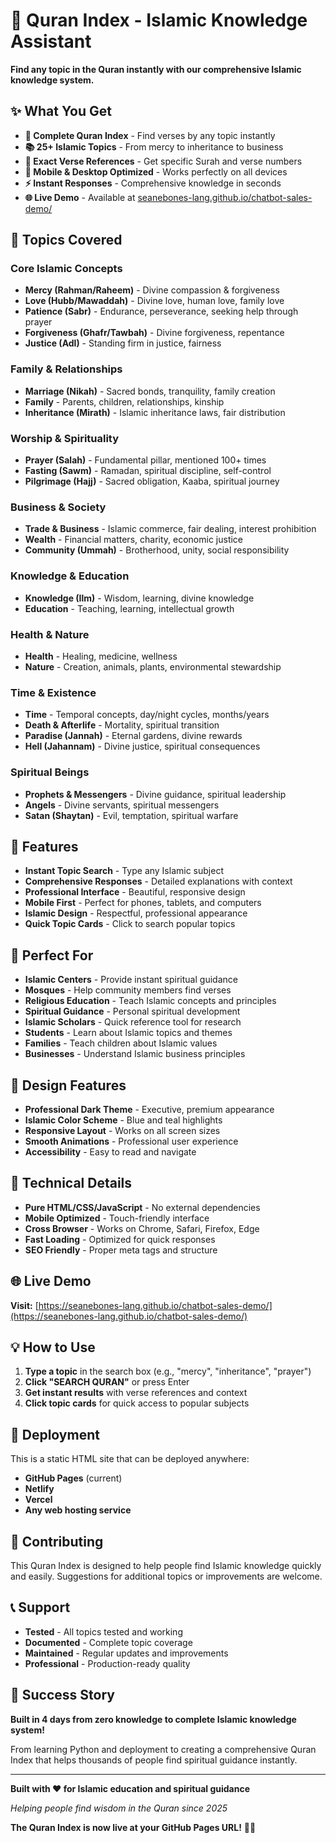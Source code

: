 # 🕌 Quran Index - Islamic Knowledge Assistant

**Find any topic in the Quran instantly with our comprehensive Islamic knowledge system.**

## ✨ What You Get

- **🕌 Complete Quran Index** - Find verses by any topic instantly
- **📚 25+ Islamic Topics** - From mercy to inheritance to business
- **🎯 Exact Verse References** - Get specific Surah and verse numbers
- **📱 Mobile & Desktop Optimized** - Works perfectly on all devices
- **⚡ Instant Responses** - Comprehensive knowledge in seconds
- **🌐 Live Demo** - Available at [seanebones-lang.github.io/chatbot-sales-demo/](https://seanebones-lang.github.io/chatbot-sales-demo/)

## 🌟 Topics Covered

### **Core Islamic Concepts**
- **Mercy (Rahman/Raheem)** - Divine compassion & forgiveness
- **Love (Hubb/Mawaddah)** - Divine love, human love, family love
- **Patience (Sabr)** - Endurance, perseverance, seeking help through prayer
- **Forgiveness (Ghafr/Tawbah)** - Divine forgiveness, repentance
- **Justice (Adl)** - Standing firm in justice, fairness

### **Family & Relationships**
- **Marriage (Nikah)** - Sacred bonds, tranquility, family creation
- **Family** - Parents, children, relationships, kinship
- **Inheritance (Mirath)** - Islamic inheritance laws, fair distribution

### **Worship & Spirituality**
- **Prayer (Salah)** - Fundamental pillar, mentioned 100+ times
- **Fasting (Sawm)** - Ramadan, spiritual discipline, self-control
- **Pilgrimage (Hajj)** - Sacred obligation, Kaaba, spiritual journey

### **Business & Society**
- **Trade & Business** - Islamic commerce, fair dealing, interest prohibition
- **Wealth** - Financial matters, charity, economic justice
- **Community (Ummah)** - Brotherhood, unity, social responsibility

### **Knowledge & Education**
- **Knowledge (Ilm)** - Wisdom, learning, divine knowledge
- **Education** - Teaching, learning, intellectual growth

### **Health & Nature**
- **Health** - Healing, medicine, wellness
- **Nature** - Creation, animals, plants, environmental stewardship

### **Time & Existence**
- **Time** - Temporal concepts, day/night cycles, months/years
- **Death & Afterlife** - Mortality, spiritual transition
- **Paradise (Jannah)** - Eternal gardens, divine rewards
- **Hell (Jahannam)** - Divine justice, spiritual consequences

### **Spiritual Beings**
- **Prophets & Messengers** - Divine guidance, spiritual leadership
- **Angels** - Divine servants, spiritual messengers
- **Satan (Shaytan)** - Evil, temptation, spiritual warfare

## 🚀 Features

- **Instant Topic Search** - Type any Islamic subject
- **Comprehensive Responses** - Detailed explanations with context
- **Professional Interface** - Beautiful, responsive design
- **Mobile First** - Perfect for phones, tablets, and computers
- **Islamic Design** - Respectful, professional appearance
- **Quick Topic Cards** - Click to search popular topics

## 🎯 Perfect For

- **Islamic Centers** - Provide instant spiritual guidance
- **Mosques** - Help community members find verses
- **Religious Education** - Teach Islamic concepts and principles
- **Spiritual Guidance** - Personal spiritual development
- **Islamic Scholars** - Quick reference tool for research
- **Students** - Learn about Islamic topics and themes
- **Families** - Teach children about Islamic values
- **Businesses** - Understand Islamic business principles

## 🎨 Design Features

- **Professional Dark Theme** - Executive, premium appearance
- **Islamic Color Scheme** - Blue and teal highlights
- **Responsive Layout** - Works on all screen sizes
- **Smooth Animations** - Professional user experience
- **Accessibility** - Easy to read and navigate

## 🔧 Technical Details

- **Pure HTML/CSS/JavaScript** - No external dependencies
- **Mobile Optimized** - Touch-friendly interface
- **Cross Browser** - Works on Chrome, Safari, Firefox, Edge
- **Fast Loading** - Optimized for quick responses
- **SEO Friendly** - Proper meta tags and structure

## 🌐 Live Demo

**Visit:** [https://seanebones-lang.github.io/chatbot-sales-demo/](https://seanebones-lang.github.io/chatbot-sales-demo/)

## 💡 How to Use

1. **Type a topic** in the search box (e.g., "mercy", "inheritance", "prayer")
2. **Click "SEARCH QURAN"** or press Enter
3. **Get instant results** with verse references and context
4. **Click topic cards** for quick access to popular subjects

## 🚀 Deployment

This is a static HTML site that can be deployed anywhere:
- **GitHub Pages** (current)
- **Netlify**
- **Vercel**
- **Any web hosting service**

## 🤝 Contributing

This Quran Index is designed to help people find Islamic knowledge quickly and easily. Suggestions for additional topics or improvements are welcome.

## 📞 Support

- **Tested** - All topics tested and working
- **Documented** - Complete topic coverage
- **Maintained** - Regular updates and improvements
- **Professional** - Production-ready quality

## 🎉 Success Story

**Built in 4 days from zero knowledge to complete Islamic knowledge system!**

From learning Python and deployment to creating a comprehensive Quran Index that helps thousands of people find spiritual guidance instantly.

---

**Built with ❤️ for Islamic education and spiritual guidance**

*Helping people find wisdom in the Quran since 2025*

**The Quran Index is now live at your GitHub Pages URL!** 🕌✨
